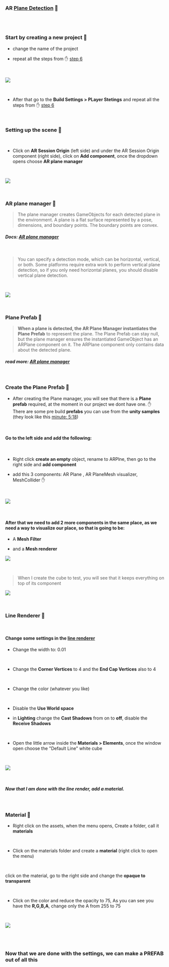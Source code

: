 ### AR [Plane Detection](https://youtu.be/uWWiYfPTUtU) 🥭

<br>
<br>

### Start by creating a new project 🌻

- change the name of the project

- repeat all the steps from ✋ [step 6](./6__AR-foundation.md)

<br>

[<img src="./read-img/create-a-project.gif"/>]()

<br>

- After that go to the **Build Settings > PLayer Stetings** and repeat all the steps from ✋ [step 6](./6__AR-foundation.md)

<br>

### Setting up the scene 🍭

<br>

- Click on **AR Session Origin** (left side) and under the AR Session Origin component (right side), click on **Add component**, once the dropdown opens choose **AR plane manager**

<br>

[<img src="./read-img/plane-manager.gif"/>]()

<br>

### AR plane manager 🍰

> The plane manager creates GameObjects for each detected plane in the environment. A plane is a flat surface represented by a pose, dimensions, and boundary points. The boundary points are convex.

##### Docs: [AR plane manager](https://docs.unity3d.com/Packages/com.unity.xr.arfoundation@4.0/manual/plane-manager.html)

<br>

> You can specify a detection mode, which can be horizontal, vertical, or both. Some platforms require extra work to perform vertical plane detection, so if you only need horizontal planes, you should disable vertical plane detection.

<br>

[<img src="./read-img/ar-plane-manager-detection-mode.png"/>]()

<br>

### Plane Prefab 🍰

> **When a plane is detected, the AR Plane Manager instantiates the Plane Prefab** to represent the plane. The Plane Prefab can stay null, but the plane manager ensures the instantiated GameObject has an ARPlane component on it. The ARPlane component only contains data about the detected plane.

##### read more: [AR plane manager](https://docs.unity3d.com/Packages/com.unity.xr.arfoundation@4.0/manual/plane-manager.html)

<br>

### Create the Plane Prefab 🍰

- After creating the Plane manager, you will see that there is a **Plane prefab** required, at the moment in our project we dont have one. ✋ There are some pre build **prefabs** you can use from the **unity samples** (they look like this [minute: 5:18](https://youtu.be/uWWiYfPTUtU?t=318))

<br>

#### Go to the left side and add the following:

<br>

- Right click **create an empty** object, rename to ARPlne, then go to the right side and **add component**

- add this 3 components: AR Plane , AR PlaneMesh visualizer, MeshCollider ✋

<br>

[<img src="./read-img/ARPlane_ARPlaneMesh_MeshCollider.gif"/>]()

<br>

#### After that we need to add 2 more components in the same place, as we need a way to visualize our place, so that is going to be:

- A **Mesh Filter**

- and a **Mesh renderer**

[<img src="./read-img/ar-default-plane1.png"/>]()

<br>

> When I create the cube to test, you will see that it keeps everything on top of its component

[<img src="./read-img/meshFilter__MeshRenderer.gif"/>]()

<br>

### Line Renderer :sunflower:

<br>

#### Change some settings in the <u>line renderer</u>

- Change the width to: 0.01

<br>

- Change the **Corner Vertices** to 4 and the **End Cap Vertices** also to 4

<br>

- Change the color (whatever you like)

<br>

- Disable the **Use World space**

- in **Lighting** change the **Cast Shadows** from on to **off**, disable the **Receive Shadows**

<br>

- Open the little arrow inside the **Materials > Elements**, once the window open choose the "Default Line" white cube

<br>

[<img src="./read-img/LineRenderer-settings.gif"/>]()

<br>

##### Now that I am done with the line render, add a material.

<br>

### Material :sunflower:

- Right click on the assets, when the menu opens, Create a folder, call it **materials**

<br>

- Click on the materials folder and create a **material** (right click to open the menu)

<br>

click on the material, go to the right side and change the **opaque to transparent**

<br>

- Click on the color and reduce the opacity to 75, As you can see you have the **R,G,B,A**, change only the A from 255 to 75

<br>

[<img src="./read-img/material-before-prefab.gif"/>]()

<br>
<br>

### Now that we are done with the settings, we can make a PREFAB out of all this
